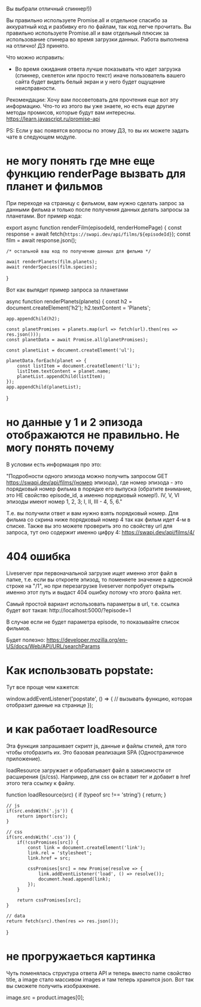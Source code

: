 Вы выбрали отличный спиннер!))

Вы правильно используете Promise.all и отдельное спасибо за аккуратный код и разбивку его по файлам, так код легче прочитать. Вы правильно используете Promise.all и вам отдельный плюсик за использование спинера во время загрузки данных. Работа выполнена на отлично! ДЗ принято.

Что можно исправить:
- Во время ожидания ответа лучше показывать что идет загрузка (спиннер, скелетон или просто текст) иначе пользователь вашего сайта будет видеть белый экран и у него будет ощущение неисправности.

Рекомендации:
Хочу вам посоветовать для прочтения еще вот эту информацию. Что-то из этого вы уже знаете, но есть еще другие методы промисов, которые будут вам интересны.   
https://learn.javascript.ru/promise-api

PS: Если у вас появятся вопросы по этому ДЗ, то вы их можете задать чате в следующем модуле.

# не могу понять где мне еще функцию renderPage вызвать для планет и фильмов
При переходе на страницу с фильмом, вам нужно сделать запрос за данными фильма и только после получения данных делать запросы за планетами. Вот пример кода:

export async function renderFilm(episodeId, renderHomePage) {
    const response = await fetch(`https://swapi.dev/api/films/${episodeId}`);
    const film = await response.json();

    /* остальной ваш код по получению данных для фильма */    

    await renderPlanets(film.planets);
    await renderSpecies(film.species);
}


Вот как вылядит пример запроса за планетами

async function renderPlanets(planets) {
    const h2 = document.createElement('h2');
    h2.textContent = 'Planets';

    app.appendChild(h2);

    const planetPromises = planets.map(url => fetch(url).then(res => res.json()));
    const planetData = await Promise.all(planetPromises);

    const planetList = document.createElement('ul');

    planetData.forEach(planet => {
        const listItem = document.createElement('li');
        listItem.textContent = planet.name;
        planetList.appendChild(listItem);
    });
    app.appendChild(planetList);
}



# но данные у 1 и 2 эпизода отображаются не правильно. Не могу понять почему
В условии есть информация про это:

"Подробности одного эпизода можно получить запросом GET https://swapi.dev/api/films/{номер эпизода}, где номер эпизода - это порядковый номер фильма в порядке его выпуска (обратите внимание, это НЕ свойство episode_id, а именно порядковый номер!). IV, V, VI эпизоды имеют номер 1, 2, 3; I, II, III - 4, 5, 6."

Т.е. вы получили ответ и вам нужно взять порядковый номер. Для фильма со скрина ниже порядковый номер 4 так как фильм идет 4-м в списке. Также вы это можете проверить это по свойству url для запроса, тут оно содержит именно цифру 4: https://swapi.dev/api/films/4/

# 404 ошибка
Liveserver при первоначальной загрузке ищет именно этот файл в папке, т.е. если вы откроете эпизод, то поменяете значение в адресной строке на "/1", но при перезагрузке liveserver попробует открыть именно этот путь и выдаст 404 ошибку потому что этого файла нет.

Самый простой вариант использовать параметры в url, т.е. ссылка будет вот такая: http://localhost:5000/?episode=1

В случае если не будет параметра episode, то показывайте список фильмов.

Будет полезно:
https://developer.mozilla.org/en-US/docs/Web/API/URL/searchParams

# Как использовать popstate:

Тут все проще чем кажется:

window.addEventListener('popstate', () => {
    // вызывать функцию, которая отобразит данные на странице
});

# и как работает loadResource

Эта функция запрашивает скрипт js, данные и файлы стилей, для того чтобы отобразить их. Это базовая реализация SPA (Одностраничное приложение).

loadResource загружает и обрабатывает файл в зависимости от расширения (js/css). Например, для css он вставит тег <link> и добавит в href этого тега ссылку к файлу.

function loadResource(src) {
    if (typeof src !== 'string') {
        return;
    }

    // js
    if(src.endsWith('.js')) {
        return import(src);
    }

    // css
    if(src.endsWith('.css')) {
        if(!cssPromises[src]) {
            const link = document.createElement('link');
            link.rel = 'stylesheet';
            link.href = src;

            cssPromises[src] = new Promise(resolve => {
                link.addEventListener('load', () => resolve());
                document.head.append(link);
            });
        }

        return cssPromises[src];
    }

    // data
    return fetch(src).then(res => res.json());
}

# не прогружаеться картинка
Чуть поменялась структура ответа API и теперь вместо name свойство title, а image стало массивом images и там теперь хранится json. Вот так вы сможете получить изображение.

image.src = product.images[0];
